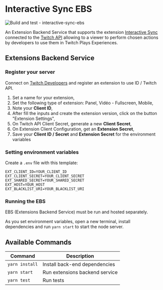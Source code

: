 # Interactive Sync EBS

![Build and test - interactive-sync-ebs](https://github.com/jmcartlamy/interactive-sync-ebs/workflows/Build%20and%20test%20-%20interactive-sync-ebs/badge.svg)

An Extension Backend Service that supports the extension [Interactive Sync](https://dashboard.twitch.tv/extensions/pm37duoivrzgx7a3px339qwmfw6fbn) connected to the [Twitch API](https://dev.twitch.tv/docs/api) allowing to a viewer to perform chosen actions by developers to use them in Twitch Plays Experiences.

## Extensions Backend Service

### Register your server

Connect on [Twitch Developers](https://dev.twitch.tv/console) and register an extension to use ID / Twitch API.

1. Set a name for your extension,
2. Set the following type of extension: Panel, Vidéo - Fullscreen, Mobile,
3. Note your **Client ID**,
4. After fill the inputs and create the extension version, click on the button "Extension Settings",
5. On Twitch API Client Secret, generate a new **Client Secret**,
6. On Extension Client Configuration, get an **Extension Secret**,
7. Save your **Client ID / Secret** and **Extension Secret** for the environment variables

### Setting environment variables

Create a `.env` file with this template:

```
EXT_CLIENT_ID=YOUR_CLIENT_ID
EXT_CLIENT_SECRET=YOUR_CLIENT_SECRET
EXT_SHARED_SECRET=YOUR_SHARED_SECRET
EXT_HOST=YOUR_HOST
EXT_BLACKLIST_URI=YOUR_BLACKLIST_URI
```

### Running the EBS

EBS (Extensions Backend Service) must be run and hosted separately.

As you set environment variables, open a new terminal, install dependencies and run `yarn start` to start the node server.

## Available Commands

| Command        | Description                    |
| -------------- | ------------------------------ |
| `yarn install` | Install back-end dependencies  |
| `yarn start`   | Run extensions backend service |
| `yarn test`    | Run tests                      |
